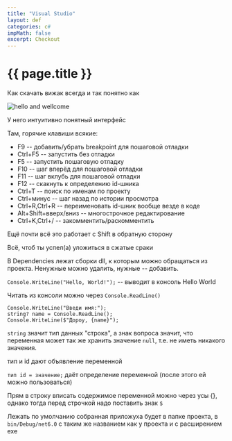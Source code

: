 ```yaml
---
title: "Visual Studio"
layout: def
categories: c#
impMath: false
excerpt: Checkout
---
```


# {{ page.title }}

Как скачать вижак всегда и так понятно как

![hello and wellcome](https://mogom.github.io/vs_ui_tutorial.png)

У него интуитивно понятный интерфейс

Там, горячие клавиши всякие:

- F9 -- добавить/убрать breakpoint для пошаговой отладки
- Ctrl+F5 -- запустить без отладки
- F5 -- запустить пошаговую отладку
- F10 -- шаг вперёд для пошаговой отладки
- F11 -- шаг вклубь для пошаговой отладки
- F12 -- скакнуть к определению id-шника
- Ctrl+T -- поиск по именам по проекту
- Ctrl+минус -- шаг назад по истории просмотра
- Ctrl+R,Ctrl+R -- переименовать id-шник вообще везде в коде
- Alt+Shift+вверх/вниз -- многострочное редактирование
- Ctrl+K,Ctrl+/ -- закомментить/раскомментить

Ещё почти всё это работает с Shift в обратную сторону

Всё, чтоб ты успел(а) уложиться в сжатые сраки

В Dependencies лежат сборки dll, к которым можно обращаться из проекта. Ненужные можно удалить, нужные -- добавить.

`Console.WriteLine("Hello, World!");` -- выводит в консоль Hello World

Читать из консоли можно через `Console.ReadLine()`

```
Console.WriteLine("Введи имя:");
string? name = Console.ReadLine();
Console.WriteLine($"Дороу, {name}");
```

`string` значит тип данных "строка", а знак вопроса значит, что переменная может так же хранить значение `null`, т.е. не иметь никакого значения.

тип и id дают объявление переменной

`тип id = значение;` даёт определение переменной (после этого ей можно пользоваться)

Прям в строку вписать содержимое переменной можно через усы {}, однако тогда перед строчкой надо поставить знак `$`

Лежать по умолчанию собранная приложуха будет в папке проекта, в `bin/Debug/net6.0` с таким же названием как у проекта и с расширением exe
 
